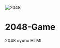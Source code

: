 ![2048](https://user-images.githubusercontent.com/42430554/114301484-cfc99580-9acd-11eb-81e8-fc14c4771487.jpg)
# 2048-Game
2048 oyunu HTML
